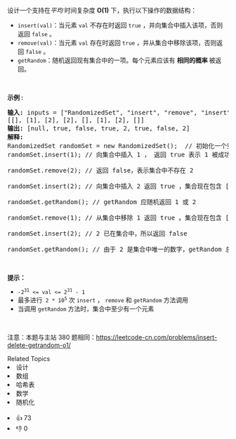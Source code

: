 <p>设计一个支持在<em>平均&nbsp;</em>时间复杂度 <strong>O(1)</strong>&nbsp;下，执行以下操作的数据结构：</p>

<ul> 
 <li><code>insert(val)</code>：当元素 <code>val</code> 不存在时返回 <code>true</code>&nbsp;，并向集合中插入该项，否则返回 <code>false</code> 。</li> 
 <li><code>remove(val)</code>：当元素 <code>val</code> 存在时返回 <code>true</code>&nbsp;，并从集合中移除该项，否则返回 <code>false</code>&nbsp;。</li> 
 <li><code>getRandom</code>：随机返回现有集合中的一项。每个元素应该有&nbsp;<strong>相同的概率&nbsp;</strong>被返回。</li> 
</ul>

<p>&nbsp;</p>

<p><strong>示例 :</strong></p>

<pre>
<strong>输入: </strong>inputs = ["RandomizedSet", "insert", "remove", "insert", "getRandom", "remove", "insert", "getRandom"]
[[], [1], [2], [2], [], [1], [2], []]
<strong>输出: </strong>[null, true, false, true, 2, true, false, 2]
<strong>解释:
</strong>RandomizedSet randomSet = new RandomizedSet();  // 初始化一个空的集合
randomSet.insert(1); // 向集合中插入 1 ， 返回 true 表示 1 被成功地插入

randomSet.remove(2); // 返回 false，表示集合中不存在 2 

randomSet.insert(2); // 向集合中插入 2 返回 true ，集合现在包含 [1,2] 

randomSet.getRandom(); // getRandom 应随机返回 1 或 2 
  
randomSet.remove(1); // 从集合中移除 1 返回 true 。集合现在包含 [2] 

randomSet.insert(2); // 2 已在集合中，所以返回 false 

randomSet.getRandom(); // 由于 2 是集合中唯一的数字，getRandom 总是返回 2 
</pre>

<p>&nbsp;</p>

<p><strong>提示：</strong>
 <meta charset="UTF-8" /></p>

<ul> 
 <li><code>-2<sup>31</sup>&nbsp;&lt;= val &lt;= 2<sup>31</sup>&nbsp;- 1</code></li> 
 <li>最多进行<code> 2 * 10<sup>5</sup></code> 次&nbsp;<code>insert</code> ， <code>remove</code> 和 <code>getRandom</code> 方法调用</li> 
 <li>当调用&nbsp;<code>getRandom</code> 方法时，集合中至少有一个元素</li> 
</ul>

<p>&nbsp;</p>

<p>
 <meta charset="UTF-8" />注意：本题与主站 380&nbsp;题相同：<a href="https://leetcode-cn.com/problems/insert-delete-getrandom-o1/">https://leetcode-cn.com/problems/insert-delete-getrandom-o1/</a></p>

<div><div>Related Topics</div><div><li>设计</li><li>数组</li><li>哈希表</li><li>数学</li><li>随机化</li></div></div><br><div><li>👍 73</li><li>👎 0</li></div>